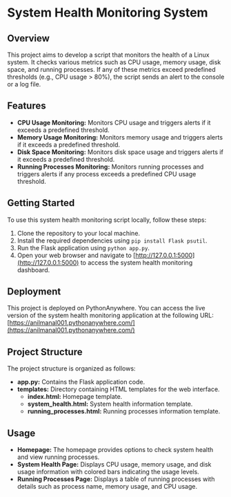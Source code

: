 # System Health Monitoring System

## Overview

This project aims to develop a script that monitors the health of a Linux system. It checks various metrics such as CPU usage, memory usage, disk space, and running processes. If any of these metrics exceed predefined thresholds (e.g., CPU usage > 80%), the script sends an alert to the console or a log file.

## Features

- **CPU Usage Monitoring:** Monitors CPU usage and triggers alerts if it exceeds a predefined threshold.
- **Memory Usage Monitoring:** Monitors memory usage and triggers alerts if it exceeds a predefined threshold.
- **Disk Space Monitoring:** Monitors disk space usage and triggers alerts if it exceeds a predefined threshold.
- **Running Processes Monitoring:** Monitors running processes and triggers alerts if any process exceeds a predefined CPU usage threshold.

## Getting Started

To use this system health monitoring script locally, follow these steps:

1. Clone the repository to your local machine.
2. Install the required dependencies using `pip install Flask psutil`.
3. Run the Flask application using `python app.py`.
4. Open your web browser and navigate to [http://127.0.0.1:5000](http://127.0.0.1:5000) to access the system health monitoring dashboard.

## Deployment

This project is deployed on PythonAnywhere. You can access the live version of the system health monitoring application at the following URL:
[https://anilmanal001.pythonanywhere.com/](https://anilmanal001.pythonanywhere.com/)

## Project Structure

The project structure is organized as follows:

- **app.py:** Contains the Flask application code.
- **templates:** Directory containing HTML templates for the web interface.
  - **index.html:** Homepage template.
  - **system_health.html:** System health information template.
  - **running_processes.html:** Running processes information template.

## Usage

- **Homepage:** The homepage provides options to check system health and view running processes.
- **System Health Page:** Displays CPU usage, memory usage, and disk usage information with colored bars indicating the usage levels.
- **Running Processes Page:** Displays a table of running processes with details such as process name, memory usage, and CPU usage.
